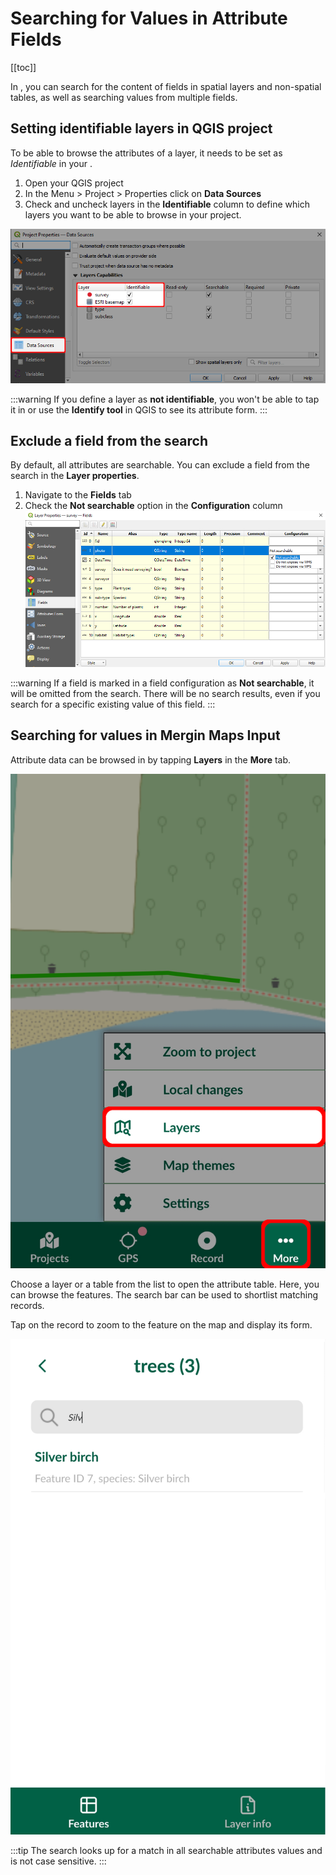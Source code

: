 # Searching for Values in Attribute Fields
[[toc]]

In <MobileAppName />, you can search for the content of fields in spatial layers and non-spatial tables, as well as searching values from multiple fields.

## Setting identifiable layers in QGIS project
To be able to browse the attributes of a layer, it needs to be set as *Identifiable* in your <QGISHelp ver="3.22" link="user_manual/introduction/qgis_configuration.html?highlight=properties#data-sources-properties" text="QGIS project" />.

1. Open your QGIS project
2. In the Menu > Project > Properties click on **Data Sources**
3. Check and uncheck layers in the **Identifiable** column to define which layers you want to be able to browse in your project.

![browse_enable](./qgis_data_sources.png)

:::warning
If you define a layer as **not identifiable**, you won't be able to tap it in <MobileAppName /> or use the **Identify tool** in QGIS to see its attribute form.
:::

## Exclude a field from the search
By default, all attributes are searchable. You can exclude a field from the search in the **Layer properties**. 
1. Navigate to the **Fields** tab
2. Check the **Not searchable** option in the **Configuration** column
![display_name](./not_searchable.png)

:::warning
If a field is marked in a field configuration as **Not searchable**, it will be omitted from the search. There will be no search results, even if you search for a specific existing value of this field.
:::

## Searching for values in Mergin Maps Input
Attribute data can be browsed in <MobileAppName /> by tapping **Layers** in the **More** tab. 

![input layers](../field/layers/input-layers.png)

Choose a layer or a table from the list to open the attribute table. Here, you can browse the features. The search bar can be used to shortlist matching records. 

Tap on the record to zoom to the feature on the map and display its form.

![input browse](./input_search_data.png)

:::tip
The search looks up for a match in all searchable attributes values and is not case sensitive.
:::

